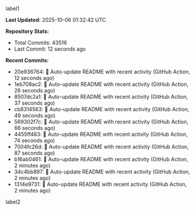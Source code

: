 
label1 
<!-- ACTIVITY_START -->
**Last Updated:** 2025-10-06 01:32:42 UTC

**Repository Stats:**
- Total Commits: 43516
- Last Commit: 12 seconds ago

**Recent Commits:**
- 20e936764: 🤖 Auto-update README with recent activity (GitHub Action, 12 seconds ago)
- 1eb708ac2: 🤖 Auto-update README with recent activity (GitHub Action, 26 seconds ago)
- 8507dc2a1: 🤖 Auto-update README with recent activity (GitHub Action, 37 seconds ago)
- cb8314563: 🤖 Auto-update README with recent activity (GitHub Action, 49 seconds ago)
- 569302f7c: 🤖 Auto-update README with recent activity (GitHub Action, 66 seconds ago)
- 4455ff483: 🤖 Auto-update README with recent activity (GitHub Action, 74 seconds ago)
- 7004fc26d: 🤖 Auto-update README with recent activity (GitHub Action, 87 seconds ago)
- b16ab0461: 🤖 Auto-update README with recent activity (GitHub Action, 2 minutes ago)
- 34c4bb897: 🤖 Auto-update README with recent activity (GitHub Action, 2 minutes ago)
- 1314e9731: 🤖 Auto-update README with recent activity (GitHub Action, 2 minutes ago)
<!-- ACTIVITY_END -->

label2
